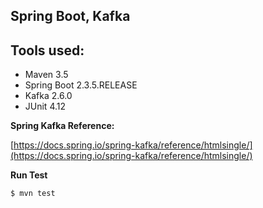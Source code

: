 Spring Boot, Kafka
---------------------------------------------------

Tools used:
-----------

* Maven 3.5
* Spring Boot 2.3.5.RELEASE
* Kafka 2.6.0
* JUnit 4.12

**Spring Kafka Reference:**

[https://docs.spring.io/spring-kafka/reference/htmlsingle/](https://docs.spring.io/spring-kafka/reference/htmlsingle/)

**Run Test**

    $ mvn test
